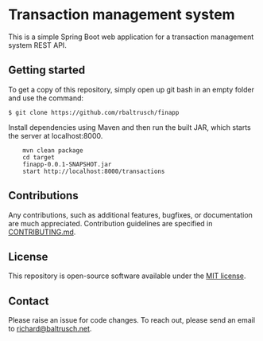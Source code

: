 # Transaction management system

This is a simple Spring Boot web application for a transaction management system REST API.

## Getting started

To get a copy of this repository, simply open up git bash in an empty folder and use the command:

    $ git clone https://github.com/rbaltrusch/finapp

Install dependencies using Maven and then run the built JAR, which starts the server at localhost:8000.

```batch
    mvn clean package
    cd target
    finapp-0.0.1-SNAPSHOT.jar
    start http://localhost:8000/transactions
```

## Contributions

Any contributions, such as additional features, bugfixes, or documentation are much appreciated. Contribution guidelines are specified in [CONTRIBUTING.md](https://github.com/rbaltrusch/finapp/blob/master/CONTRIBUTING.md).

## License

This repository is open-source software available under the [MIT license](https://github.com/rbaltrusch/finapp/blob/master/LICENSE).

## Contact

Please raise an issue for code changes. To reach out, please send an email to richard@baltrusch.net.

